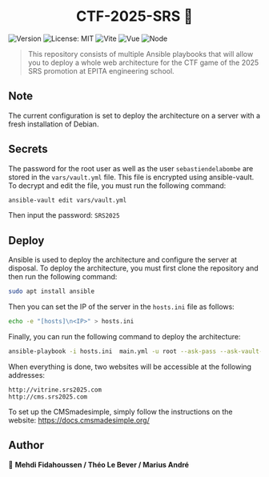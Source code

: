 <h1 align="center">CTF-2025-SRS 👋</h1>
<p>
  <img alt="Version" src="https://img.shields.io/badge/version-0.1-blue.svg?cacheSeconds=2592000" />
  <img alt="License: MIT" src="https://img.shields.io/badge/License-MIT-yellow.svg" />
  <img alt="Vite" src="https://img.shields.io/badge/Vite-2.0.0-ff69b4" />
  <img alt="Vue" src="https://img.shields.io/badge/Vue-3.0.0-ff69b4" />
  <img alt="Node" src="https://img.shields.io/badge/Node-14.17.0-ff69b4" />
</p>

> This repository consists of multiple Ansible playbooks that will allow you to deploy a whole web architecture for the CTF game of the 2025 SRS promotion at EPITA engineering school.

## Note

The current configuration is set to deploy the architecture on a server with a fresh installation of Debian.

## Secrets

The password for the root user as well as the user `sebastiendelabombe` are stored in the `vars/vault.yml` file. This file is encrypted using ansible-vault. To decrypt and edit the file, you must run the following command:

```sh
ansible-vault edit vars/vault.yml
```
Then input the password: `SRS2025`

## Deploy

Ansible is used to deploy the architecture and configure the server at disposal. To deploy the architecture, you must first clone the repository and then run the following command:

```sh
sudo apt install ansible
```

Then you can set the IP of the server in the `hosts.ini` file as follows:

```sh
echo -e "[hosts]\n<IP>" > hosts.ini

```

Finally, you can run the following command to deploy the architecture:

```sh
ansible-playbook -i hosts.ini  main.yml -u root --ask-pass --ask-vault-pass
```

When everything is done, two websites will be accessible at the following addresses:
  
```
http://vitrine.srs2025.com
http://cms.srs2025.com
```
To set up the CMSmadesimple, simply follow the instructions on the website: https://docs.cmsmadesimple.org/


## Author

👤 **Mehdi Fidahoussen / Théo Le Bever / Marius André**